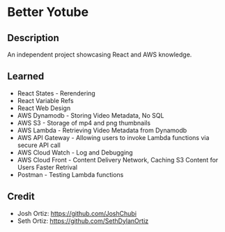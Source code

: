 # Better Yotube

## Description
An independent project showcasing React and AWS knowledge. 

## Learned
* React States - Rerendering 
* React Variable Refs
* React Web Design
* AWS Dynamodb - Storing Video Metadata, No SQL
* AWS S3 - Storage of mp4 and png thumbnails
* AWS Lambda - Retrieving Video Metadata from Dynamodb
* AWS API Gateway - Allowing users to invoke Lambda functions via secure API call
* AWS Cloud Watch - Log and Debugging
* AWS Cloud Front - Content Delivery Network, Caching S3 Content for Users Faster Retrival
* Postman - Testing Lambda functions

## Credit 
* Josh Ortiz: https://github.com/JoshChubi
* Seth Ortiz: https://github.com/SethDylanOrtiz
